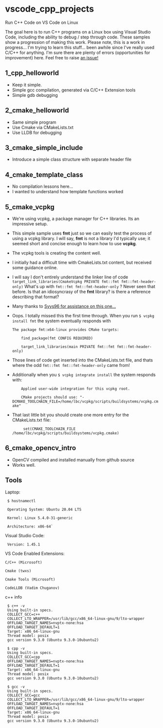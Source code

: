 # vscode_cpp_projects
Run C++ Code on VS Code on Linux

The goal here is to run C++ programs on a Linux box using Visual Studio Code, including the ability to debug / step through code.  These samples show a progression of making this work.    Please note, this is a work in progress... I'm trying to learn this stuff... been awhile since I've really used C/C++ for anything.  I'm sure there are plenty of errors (opportunities for improvement) here.  Feel free to raise [an issue!](https://github.com/zipzit/vscode_cpp_projects/issues)


## 1_cpp_helloworld
 - Keep it simple. 
 - Simple gcc compilation, generated via C/C++ Extension tools
 - Simple gdb debugging
 
## 2_cmake_helloworld
 - Same simple program
 - Use Cmake via CMakeLists.txt
 - Use LLDB for debugging
 
## 3_cmake_simple_include
 - Introduce a simple class structure with separate header file
 
## 4_cmake_template_class
 - No compilation lessons here...
 - I wanted to understand how template functions worked
 
## 5_cmake_vcpkg
 - We're using vcpkg, a package manager for C++ libraries.  Its an impressive setup.
 - This simple sample uses **fmt** just so we can easily test the process of using a vcpkg library.  I will say, **fmt** is not a library I'd typically use;  it seemed short and concise enough to learn how to use **vcpkg**.
 - The vcpkg tools is creating the content well.
 - I initially had a difficult time with CmakeLists.txt content, but received some guidance online.  
 - I will say I don't entirely understand the linker line of code `target_link_libraries(CmakeVcpkg PRIVATE fmt::fmt fmt::fmt-header-only)`   What's up with `fmt::fmt fmt::fmt-header-only` ?  Never seen that before.  Is that an idiosyncrasy of the **fmt** library? is there a reference describing that format?
 - Many thanks to [Syys96 for assistance on this one... ](https://github.com/microsoft/vcpkg/issues/11354#issuecomment-633248199)
 - Oops.  I totally missed this the first time through.  When you run `$ vcpkg install fmt` the system eventually responds with 
 
     `The package fmt:x64-linux provides CMake targets:`
     
     `    find_package(fmt CONFIG REQUIRED)`
     
     `    target_link_libraries(main PRIVATE fmt::fmt fmt::fmt-header-only)`
     
 - Those lines of code get inserted into the CMakeLists.txt file, and thats where the odd `fmt::fmt fmt::fmt-header-only` came from!
 - Additionally when you `$ vcpkg integrate install` the system responds with: 
 
     `    Applied user-wide integration for this vcpkg root.`

     `    CMake projects should use: "-DCMAKE_TOOLCHAIN_FILE=/home/lbc/vcpkg/scripts/buildsystems/vcpkg.cmake"`
     
 - That last little bit you should create one more entry for the CMakeLists.txt file:  
 
      `     set(CMAKE_TOOLCHAIN_FILE /home/lbc/vcpkg/scripts/buildsystems/vcpkg.cmake)`

 

## 6_cmake_opencv_intro
 - OpenCV compiled and installed manually from github source
 - Works well.  
 
 ## Tools

Laptop:

     $ hostnamectl 
     
     Operating System: Ubuntu 20.04 LTS
     
     Kernel: Linux 5.4.0-31-generic
     
     Architecture: x86-64`
     
Visual Studio Code: 

     Version: 1.45.1
     
VS Code Enabled Extensions:

    C/C++ (Microsoft)
    
    Cmake (twxs)
    
    Cmake Tools (Microsoft)
    
    CodeLLDB (Vadim Chuganov)

c++ info

     $ c++ -v
     Using built-in specs.
     COLLECT_GCC=c++
     COLLECT_LTO_WRAPPER=/usr/lib/gcc/x86_64-linux-gnu/9/lto-wrapper
     OFFLOAD_TARGET_NAMES=nvptx-none:hsa
     OFFLOAD_TARGET_DEFAULT=1
     Target: x86_64-linux-gnu
     Thread model: posix
     gcc version 9.3.0 (Ubuntu 9.3.0-10ubuntu2) 
     
     $ cpp -v
     Using built-in specs.
     COLLECT_GCC=cpp
     OFFLOAD_TARGET_NAMES=nvptx-none:hsa
     OFFLOAD_TARGET_DEFAULT=1
     Target: x86_64-linux-gnu
     Thread model: posix
     gcc version 9.3.0 (Ubuntu 9.3.0-10ubuntu2)

     $ gcc -v
     Using built-in specs.
     COLLECT_GCC=gcc
     COLLECT_LTO_WRAPPER=/usr/lib/gcc/x86_64-linux-gnu/9/lto-wrapper
     OFFLOAD_TARGET_NAMES=nvptx-none:hsa
     OFFLOAD_TARGET_DEFAULT=1
     Target: x86_64-linux-gnu
     Thread model: posix
     gcc version 9.3.0 (Ubuntu 9.3.0-10ubuntu2) 



